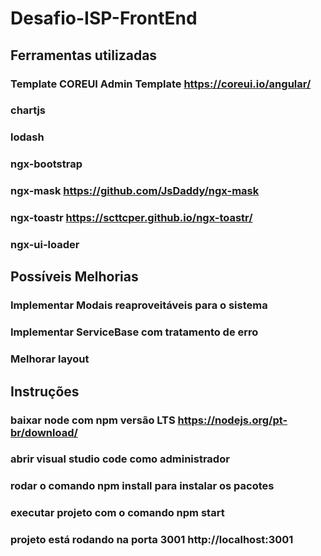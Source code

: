 # Desafio-ISP-FrontEnd
## Ferramentas utilizadas
### Template COREUI Admin Template https://coreui.io/angular/
### chartjs
### lodash
### ngx-bootstrap
### ngx-mask https://github.com/JsDaddy/ngx-mask
### ngx-toastr https://scttcper.github.io/ngx-toastr/
### ngx-ui-loader
## Possíveis Melhorias
### Implementar Modais reaproveitáveis para o sistema
### Implementar ServiceBase com tratamento de erro
### Melhorar layout
## Instruções
### baixar node com npm versão LTS https://nodejs.org/pt-br/download/
### abrir visual studio code como administrador
### rodar o comando npm install para instalar os pacotes
### executar projeto com o comando npm start
### projeto está rodando na porta 3001 http://localhost:3001
